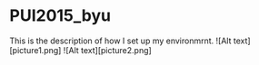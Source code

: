 # PUI2015_byu
This is the description of how I set up my environmrnt.
![Alt text][picture1.png]
![Alt text][picture2.png]
